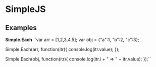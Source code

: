 SimpleJS
==========

Examples
----------

__Simple.Each__
``var arr = [1,2,3,4,5];
var obj = {"a":1, "b":2, "c":3};

Simple.Each(arr, function(itr){
	console.log(itr.value);
});

Simple.Each(obj, function(itr){
	console.log(itr.i + " => " + itr.value);
});``